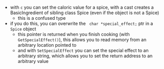 - with `c` you can set the caloric value for a spice, with a cast creates a BasicIngredient of sibling class Spice (even if the object is not a Spice)
    - this is a confused type
- if you do this, you can overwrite the ` char *special_effect;` ptr in a `Spice` object
    - this pointer is returned when you finish cooking (with `GetSpecialEffect()`), this allows you to read memory from an arbitrary location pointed to
    - and with `SetSpecialEffect` you can set the special effect to an arbitrary string, which allows you to set the return address to an arbitrary value
